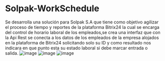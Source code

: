# Solpak-WorkSchedule
Se desarrolla una solución para Solpak S.A que tiene como objetivo agilizar el proceso de tiempo y reportes de la plataforma Bitrix24 la cual se encarga del control de horario laboral de los empleados,se crea una interfaz que con la Api Rest se conecta a los datos de los empleados de la empresa alojados en la plataforma de Bitrix24 solicitando solo su ID y como resultado nos indicara en que punto esta su estado laboral si debe marcar entrada o salida.
![image](https://user-images.githubusercontent.com/80271571/110368394-fa2fbb00-8016-11eb-9fe7-a2a73529f4bb.png)
![image](https://user-images.githubusercontent.com/80271571/110368427-074caa00-8017-11eb-921e-911ec0a61baa.png)
![image](https://user-images.githubusercontent.com/80271571/110368460-0d428b00-8017-11eb-8028-0f94b8c931bd.png)
